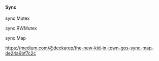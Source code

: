 #### Sync



sync.Mutex

sync.RWMutex



sync.Map

https://medium.com/@deckarep/the-new-kid-in-town-gos-sync-map-de24a6bf7c2c
